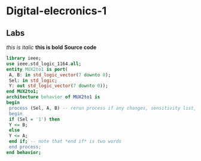 # Digital-elecronics-1

## Labs
_this is italic_
__this is bold__
**Source code**

```vhdl
library ieee;
use ieee.std_logic_1164.all;
entity MUX2to1 is port(
 A, B: in std_logic_vector(7 downto 0);
 Sel: in std_logic;
 Y: out std_logic_vector(7 downto 0));
end MUX2to1;
architecture behavior of MUX2to1 is
begin
 process (Sel, A, B) -- rerun process if any changes, sensitivity list, all inputs
 begin
 if (Sel = '1') then
 Y <= B;
 else
 Y <= A;
 end if; -- note that *end if* is two words
 end process;
end behavior;
```
